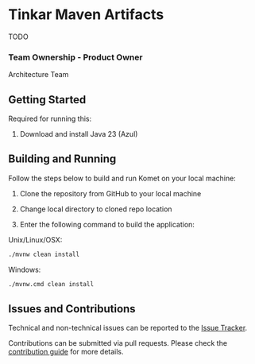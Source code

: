 # Tinkar Maven Artifacts

TODO

### Team Ownership - Product Owner

Architecture Team

## Getting Started

Required for running this:

1. Download and install Java 23 (Azul)

## Building and Running

Follow the steps below to build and run Komet on your local machine:

1. Clone the repository from GitHub to your local machine 

2. Change local directory to cloned repo location

3. Enter the following command to build the application:

Unix/Linux/OSX:

```bash
./mvnw clean install
```

Windows:

```bash
./mvnw.cmd clean install
```

## Issues and Contributions
Technical and non-technical issues can be reported to the [Issue Tracker](https://github.com/ikmdev/maven-artifacts/issues).

Contributions can be submitted via pull requests. Please check the [contribution guide](doc/how-to-contribute.md) for more details.
